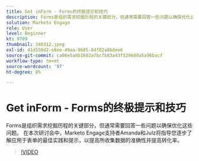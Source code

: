 ```yaml
---
title: Get inForm - Forms的终极提示和技巧
description: Forms是组织需求挖掘历程的关键部分，但通常需要回答一些问题以确保优化这些问题。
solution: Marketo Engage
role: User
level: Beginner
kt: 9709
thumbnail: 340312.jpeg
exl-id: 41d558d2-e8ee-49aa-9605-84f82a8bdee6
source-git-commit: ca06e5a8b1602a7bcfb83a43f529680a5a96bacf
workflow-type: tm+mt
source-wordcount: '97'
ht-degree: 0%

---
```


# Get inForm - Forms的终极提示和技巧

Forms是组织需求挖掘历程的关键部分，但通常需要回答一些问题以确保优化这些问题。 在本次研讨会中，Marketo Engage支持者Amanda和Julz将指导您逐步了解应用于表单的最佳实践和提示，以提高所收集数据的准确性并提高转化率。

>[!VIDEO](https://video.tv.adobe.com/v/340312/?quality=12&learn=on)
